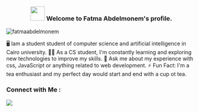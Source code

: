 <h3 align="center">
  <img src="https://media.giphy.com/media/wJP2Z0HVBKfEw6nYJI/giphy.gif"width="38">
  Welcome to Fatma Abdelmonem's profile.
</h3>

<p align="left"> <img src="https://komarev.com/ghpvc/?username=fatmaabdelmonem&label=Profile%20views&color=0e75b6&style=flat" alt="fatmaabdelmonem"/></p>

🖥️ Iam a student student of computer science and artificial intelligence in Cairo university.
👨‍💻 As a CS student, I'm constantly learning and exploring new technologies to improve my skills.
💬 Ask me about my experience with css, JavaScript or anything related to web development.
⚡ Fun Fact: I'm a tea enthusiast and my perfect day would start and end with a cup ot tea.

### Connect with Me :
<p align="left">
<a href="https://www.linkedin.com/in/fatma1234/"target="blank"><img src="https://img.shields.io/badge/-Fatma%20Abdelmonem-0077B5?style=for-the-badge&logo=Linkedin&logoColor=white"/></a>

